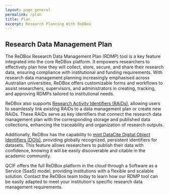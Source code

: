 ```yaml
---
layout: page_general
permalink: /plan
title: Plan
excerpt: Research Planning With ReDBox
---
```


## Research Data Management Plan

The ReDBox Research Data Management Plan (RDMP) tool is a key feature integrated into the core ReDBox platform.
It empowers researchers to effectively plan how they will collect, store, secure, and share their research data,
ensuring compliance with institutional and funding requirements.
With research data management planning increasingly emphasised across Australian universities,
ReDBox offers customizable forms and workflows to assist researchers, supervisors, and administrators
in creating, tracking, and approving RDMPs tailored to institutional needs.

ReDBox also supports
[Research Activity Identifiers (RAiDs)](https://raid.org/),
allowing users to seamlessly link existing RAiDs
to a data management plan or create new RAiDs.
These RAiDs serve as key identifiers that connect the research data management plan with the corresponding storage
and published data collections, enhancing the traceability and organization of research outputs.

Additionally, ReDBox has the capability to
[mint DataCite Digital Object Identifiers (DOIs)](https://datacite.org/create-dois/),
providing globally recognized, persistent identifiers for datasets.
This feature allows researchers to publish their data with confidence,
knowing it will be easily discoverable and citable in the academic community.

QCIF offers the full ReDBox platform in the cloud through a Software as a Service (SaaS) model,
providing institutions with a flexible and scalable solution.
Contact the ReDBox team today to learn how our RDMP tool can be easily adapted to meet your
institution's specific research data management requirements.
